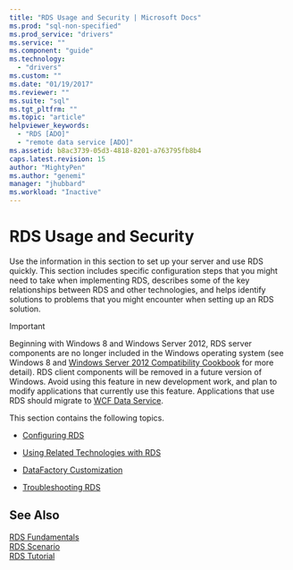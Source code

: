 ```yaml
---
title: "RDS Usage and Security | Microsoft Docs"
ms.prod: "sql-non-specified"
ms.prod_service: "drivers"
ms.service: ""
ms.component: "guide"
ms.technology:
  - "drivers"
ms.custom: ""
ms.date: "01/19/2017"
ms.reviewer: ""
ms.suite: "sql"
ms.tgt_pltfrm: ""
ms.topic: "article"
helpviewer_keywords: 
  - "RDS [ADO]"
  - "remote data service [ADO]"
ms.assetid: b8ac3739-05d3-4818-8201-a763795fb8b4
caps.latest.revision: 15
author: "MightyPen"
ms.author: "genemi"
manager: "jhubbard"
ms.workload: "Inactive"
---
```

# RDS Usage and Security
Use the information in this section to set up your server and use RDS quickly. This section includes specific configuration steps that you might need to take when implementing RDS, describes some of the key relationships between RDS and other technologies, and helps identify solutions to problems that you might encounter when setting up an RDS solution.  
  
> [!IMPORTANT]
>  Beginning with Windows 8 and Windows Server 2012, RDS server components are no longer included in the Windows operating system (see Windows 8 and [Windows Server 2012 Compatibility Cookbook](https://www.microsoft.com/en-us/download/details.aspx?id=27416) for more detail). RDS client components will be removed in a future version of Windows. Avoid using this feature in new development work, and plan to modify applications that currently use this feature. Applications that use RDS should migrate to [WCF Data Service](http://go.microsoft.com/fwlink/?LinkId=199565).  
  
 This section contains the following topics.  
  
-   [Configuring RDS](../../../ado/guide/remote-data-service/configuring-rds.md)  
  
-   [Using Related Technologies with RDS](../../../ado/guide/remote-data-service/using-related-technologies-with-rds.md)  
  
-   [DataFactory Customization](../../../ado/guide/remote-data-service/datafactory-customization.md)  
  
-   [Troubleshooting RDS](../../../ado/guide/remote-data-service/troubleshooting-rds.md)  
  
## See Also  
 [RDS Fundamentals](../../../ado/guide/remote-data-service/rds-fundamentals.md)   
 [RDS Scenario](../../../ado/guide/remote-data-service/rds-scenario.md)   
 [RDS Tutorial](../../../ado/guide/remote-data-service/rds-tutorial.md)


